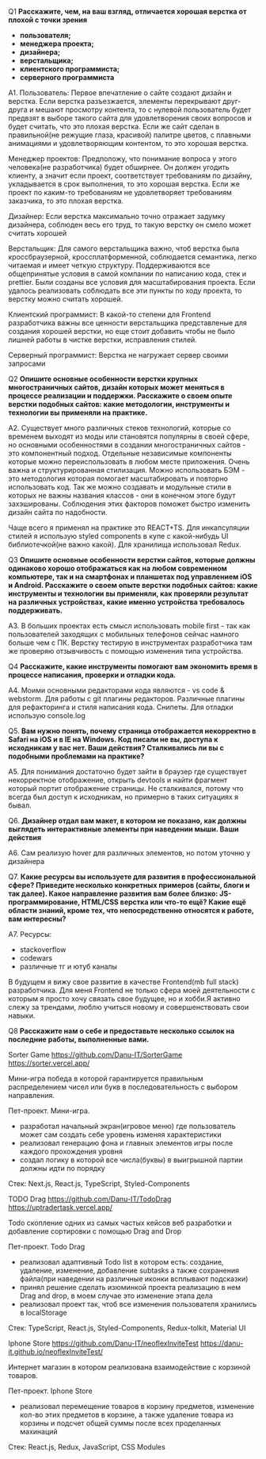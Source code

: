 Q1
<b>Расскажите, чем, на ваш взгляд, отличается хорошая верстка от плохой с точки зрения

- пользователя;
- менеджера проекта;
- дизайнера;
- верстальщика;
- клиентского программиста;
- серверного программиста</b>

A1.
Пользователь: Первое впечатление о сайте создают дизайн и верстка. Если верстка разъезжается, элементы перекрывают друг-друга и мешают просмотру контента, то с нулевой пользователь будет предвзят в выборе такого сайта для удовлетворения своих вопросов и будет считать, что это плохая верстка. Если же сайт сделан в правильной(не режущие глаза, красивой) палитре цветов, с плавными анимациями и удовлетворяющим контентом, то это хорошая верстка.

Менеджер проектов: Предположу, что понимание вопроса у этого человека(не разработчика) будет обширнее. Он должен угодить клиенту, а значит если проект, соответствует требованиям по дизайну, укладывается в срок выполнения, то это хорошая верстка. Если же проект по каким-то требованиям не удовлетворяет требованиям заказчика, то это плохая верстка.

Дизайнер: Если верстка максимально точно отражает задумку дизайнера, соблюден весь его труд, то такую верстку он смело может считать хорошей

Верстальщик: Для самого верстальщика важно, чтоб верстка была кроссбраузерной, кроссплатформенной, соблюдается семантика, легко читаемая и имеет четкую структуру. Поддерживаются все общепринятые условия в самой компании по написанию кода, стек и prettier. Были созданы все условия для масштабирования проекта. Если удалось реализовать соблюдать все эти пункты по ходу проекта, то верстку можно считать хорошей.

Клиентский программист: В какой-то степени для Frontend разработчика важны все ценности верстальщика представленые для создания хорошей верстки, но еще стоит добавить чтобы не было лишней работы в чистке верстки, исправления стилей.

Серверный программист: Верстка не нагружает сервер своими запросами

Q2
<b>Опишите основные особенности верстки крупных многостраничных сайтов, дизайн которых может меняться в процессе реализации и поддержки.
Расскажите о своем опыте верстки подобных сайтов: какие методологии, инструменты и технологии вы применяли на практике.</b>

A2.
Существует много различных стеков технологий, которые со временем выходят из моды или становятся популярны в своей сфере, но основными особенностями в создании многостраничных сайтов - это компонентный подход. Отдельные независимые компоненты которые можно переиспользовать в любом месте приложения. Очень важна и структурированная стилизация. Можно использовать БЭМ - это методология которая помогает масштабировать и повторно использовать код. Так же можно создавать и модульные стили в которых не важны названия классов - они в конечном этоге будут захэшированы. Соблюдения этих факторов поможет быстро изменить дизайн сайта по надобности.

Чаще всего я применял на практике это REACT+TS. Для инкапсуляции стилей я использую styled components в купе с какой-нибудь UI библиотечкой(не важно какой). Для хранилища использовал Redux.

Q3
<b>Опишите основные особенности верстки сайтов, которые должны одинаково хорошо отображаться как на любом современном компьютере, так и на смартфонах и планшетах под управлением iOS и Android. Расскажите о своем опыте верстки подобных сайтов: какие инструменты и технологии вы применяли, как проверяли результат на различных устройствах, какие именно устройства требовалось поддерживать.</b>

A3.
В больших проектах есть смысл использовать mobile first - так как пользователей заходящих с мобильных телефонов сейчас намного больше чем с ПК.
Верстку тестирую в инструментах разработчика там же проверяю отзывчивость с помощью изменения типа устройства.

Q4
<b>Расскажите, какие инструменты помогают вам экономить время в процессе написания, проверки и отладки кода.</b>

A4.
Моими основными редакторами кода являются - vs code & webstorm. Для работы с git плагины редакторов. Различные плагины для рефакторинга и стиля написания кода. Снипеты. Для отладки использую console.log

Q5.
<b>Вам нужно понять, почему страница отображается некорректно в Safari на iOS и в IE на Windows. Код писали не вы, доступа к исходникам у вас нет. Ваши действия?
Сталкивались ли вы с подобными проблемами на практике?</b>

A5.
Для понимания достаточно будет зайти в браузер где существует некорректное отображение, открыть devtools и найти фрагмент который портит отображение страницы.
Не сталкивался, потому что всегда был доступ к исходникам, но примерно в таких ситуациях я бывал.

Q6.
<b>Дизайнер отдал вам макет, в котором не показано, как должны выглядеть интерактивные элементы при наведении мыши. Ваши действия</b>

A6.
Сам реализую hover для различных элементов, но потом уточню у дизайнера

Q7.
<b>Какие ресурсы вы используете для развития в профессиональной сфере? Приведите несколько конкретных примеров (сайты, блоги и так далее).
Какое направление развития вам более близко: JS-программирование, HTML/CSS верстка или что-то ещё?
Какие ещё области знаний, кроме тех, что непосредственно относятся к работе, вам интересны?</b>

A7.
Ресурсы:

- stackoverflow
- codewars
- различные тг и ютуб каналы

В будущем я вижу свое развитие в качестве Frontend(mb full stack) разработчика. Для меня Frontend не только сфера моей деятельности с которым я просто хочу связать свое будущее, но и хобби.Я активно слежу за трендами, люблю учиться новому и совершенствовать свои навыки.

Q8
<b>Расскажите нам о себе и предоставьте несколько ссылок на последние работы, выполненные вами.</b>

Sorter Game
https://github.com/Danu-IT/SorterGame
https://sorter.vercel.app/

Мини-игра победа в которой гарантируется правильным распределением чисел или букв в последовательность с выбором направления.

Пет-проект. Мини-игра.

- разработал начальный экран(игровое меню) где пользователь может сам создать себе уровень изменяя характеристики
- реализовал генерацию фона и главных элементов игры после каждого прохождения уровня
- создал логику в которой все числа(буквы) в выигрышной партии должны идти по порядку

Стек: Next.js, React.js, TypeScript, Styled-Components

TODO Drag
https://github.com/Danu-IT/TodoDrag
https://uptradertask.vercel.app/

Todo скопление одних из самых частых кейсов веб разработки и добавление сортировки с помощью Drag and Drop

Пет-проект. Todo Drag

- реализовал адаптивный Todo list в котором есть: создание, удаление, изменение, добавление subtasks а также сохранения файла(при наведении на различные иконки всплывают подсказки)
- принял решение сделать изюминкой проекта реализацию в нем Drag and drop, в моем случае это изменение этапа дела
- реализовал проект так, чтоб все изменения пользователя хранились в localStorage

Стек: TypeScript, React.js, Styled-Components, Redux-tolkit, Material UI

Iphone Store
https://github.com/Danu-IT/neoflexInviteTest
https://danu-it.github.io/neoflexInviteTest/

Интернет магазин в котором реализована взаимодействие с корзиной товаров.

Пет-проект. Iphone Store

- реализовал перемещение товаров в корзину предметов, изменение кол-во этих предметов в корзине, а также удаление товара из корзины и подсчет общей суммы после всех проделанных махинаций

Cтек: React.js, Redux, JavaScript, CSS Modules
